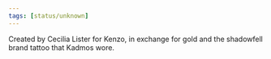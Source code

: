 ```yaml
---
tags: [status/unknown]
---
```


Created by Cecilia Lister for Kenzo, in exchange for gold and the shadowfell brand tattoo that Kadmos wore.